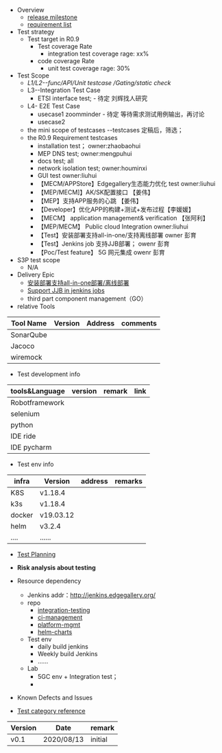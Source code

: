 - Overview
    - [release milestone](https://gitee.com/edgegallery/community/blob/master/TSC/Release/v0.9/%E7%89%88%E6%9C%AC%E8%AE%A1%E5%88%92.md)
    - [requirement list](https://gitee.com/edgegallery/community/blob/master/TSC/Release/v0.9/%E7%89%88%E6%9C%AC%E9%9C%80%E6%B1%82.md)
- Test strategy
    - Test target in R0.9
        - Test coverage Rate
            - integration test coverage rage: xx%
        - code coverage Rate
            - unit test coverage rage: 30%
- Test Scope
    - _L1/L2--func/API/Unit testcase /Gating/static check_
    - L3--Integration Test Case 
        - ETSI interface test;    - 待定  刘辉找人研究
    - L4- E2E Test Case
        - usecase1 zoomminder     - 待定 等待需求测试用例输出，再讨论
        - usecase2 
    - the mini scope of testcases  --testcases 定稿后，筛选；
    - the R0.9 Requirement testcases
        - installation test；   owner:zhaobaohui
        - MEP DNS test;         owner:mengpuhui  
        - docs test;          all 
        - network isolation test; owner:houminxi
        - GUI test            owner:liuhui
        - 【MECM/APPStore】Edgegallery生态能力优化 test owner:liuhui
        - 【MEP/MECM]】AK/SK配置接口   【姜伟】
        - 【MEP】支持APP服务的心跳      【姜伟】
        - 【Developer】优化APP的构建+测试+发布过程【李媛媛】
        - 【MECM】 application management& verification 【张阿利】
        - 【MEP/MECM】 Public cloud Integration owner:liuhui
        - 【Test】安装部署支持all-in-one/支持离线部署 owner 彭育
        - 【Test】Jenkins job 支持JJB部署；  owenr 彭育
        - 【Poc/Test feature】 5G 网元集成      owenr 彭育
- S3P test scope
    - N/A
- Delivery Epic
    - [安装部署支持all-in-one部署/离线部署](https://gitee.com/edgegallery/community/blob/master/Architecture%20WG/Requirements/v0.9/Support%20offline%20installation%20in%20one-click-deploy%20scripts.md)
    - [Support JJB in jenkins jobs](https://gitee.com/edgegallery/community/blob/master/Architecture%20WG/Requirements/v0.9/Support%20JJB%20in%20jenkins%20jobs.md)
    - third part component management（GO）
- relative Tools

|Tool Name|Version|Address | comments  |
|---|---|---|---|
|SonarQube| |  ||
|Jacoco|  | |   |
|wiremock|  | |   |

- Test development info

| tools&Language | version | remark | link |
|----------------|---------|--------|------|
| Robotframework |         |        |      |
| selenium       |         |        |      |
| python         |         |        |      |
| IDE ride       |         |        |      |
| IDE pycharm    |         |        |      |

- Test env info

| infra  | Version | address | remarks |
|--------|---------|---------|---------|
| K8S    | v1.18.4 |         |         |
| k3s    | v1.18.4 |         |         |
| docker | v19.03.12|         |         |
| helm   | v3.2.4  |         |         |
| ....   | ......  |         |         |


- [Test Planning](https://gitee.com/edgegallery/community/blob/master/Test%20WG/Test%20Release/Test%20WG%20%20R0.9%20Release%20milestone.md)
-  **Risk analysis about testing** 

- Resource dependency
    - Jenkins addr：http://jenkins.edgegallery.org/
    - repo
        - [integration-testing](https://gitee.com/EdgeGallery_group/integration-testing)
        - [ci-management](https://gitee.com/edgegallery/ci-management)
        - [platform-mgmt](https://gitee.com/EdgeGallery_group/platform-mgmt)
        - [helm-charts](https://gitee.com/EdgeGallery_group/helm-charts)
    - Test env
        - daily build jenkins
        - Weekly build Jenkins
        - ......
    - Lab
        - 5GC env + Integration test；
        -
- Known Defects and Issues
- [Test category reference](https://gitee.com/edgegallery/community/blob/master/Test%20WG/Test%20Category/Edgeggallery_Test_Cateory.md)

| Version | Date       | remark  |
|---------|------------|---------|
| v0.1    | 2020/08/13 | initial |
